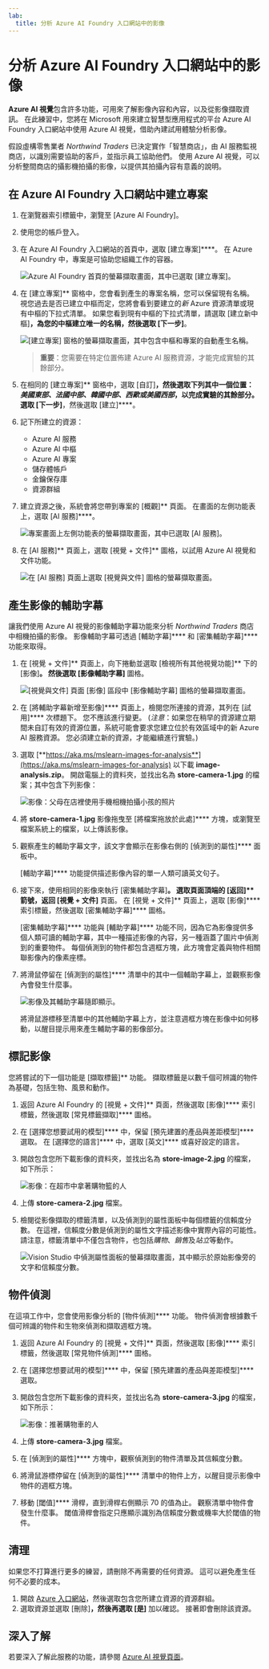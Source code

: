```yaml
---
lab:
  title: 分析 Azure AI Foundry 入口網站中的影像
---
```


# 分析 Azure AI Foundry 入口網站中的影像

**Azure AI 視覺**包含許多功能，可用來了解影像內容和內容，以及從影像擷取資訊。 在此練習中，您將在 Microsoft 用來建立智慧型應用程式的平台 Azure AI Foundry 入口網站中使用 Azure AI 視覺，借助內建試用體驗分析影像。 

假設虛構零售業者 *Northwind Traders* 已決定實作「智慧商店」，由 AI 服務監視商店，以識別需要協助的客戶，並指示員工協助他們。 使用 Azure AI 視覺，可以分析整間商店的攝影機拍攝的影像，以提供其拍攝內容有意義的說明。

## 在 Azure AI Foundry 入口網站中建立專案

1. 在瀏覽器索引標籤中，瀏覽至 [Azure AI Foundry][](https://ai.azure.com?azure-portal=true)。

1. 使用您的帳戶登入。 

1. 在 Azure AI Foundry 入口網站的首頁中，選取 [建立專案]****。 在 Azure AI Foundry 中，專案是可協助您組織工作的容器。  

    ![Azure AI Foundry 首頁的螢幕擷取畫面，其中已選取 [建立專案]。](./media/azure-ai-foundry-home-page.png)

1. 在 [建立專案]** 窗格中，您會看到產生的專案名稱，您可以保留現有名稱。 視您過去是否已建立中樞而定，您將會看到要建立的*新* Azure 資源清單或現有中樞的下拉式清單。 如果您看到現有中樞的下拉式清單，請選取 [建立新中樞]**，為您的中樞建立唯一的名稱，然後選取 [下一步]**。  
 
    ![[建立專案] 窗格的螢幕擷取畫面，其中包含中樞和專案的自動產生名稱。](./media/azure-ai-foundry-create-project.png)

    > **重要**：您需要在特定位置佈建 Azure AI 服務資源，才能完成實驗的其餘部分。

1. 在相同的 [建立專案]** 窗格中，選取 [自訂]****，然後選取下列其中一個**位置**：*美國東部、法國中部、韓國中部、西歐或美國西部*，以完成實驗的其餘部分。 選取 [下一步]****，然後選取 [建立]****。 

1. 記下所建立的資源： 
    - Azure AI 服務
    - Azure AI 中樞
    - Azure AI 專案
    - 儲存體帳戶
    - 金鑰保存庫
    - 資源群組  
 
1. 建立資源之後，系統會將您帶到專案的 [概觀]** 頁面。 在畫面的左側功能表上，選取 [AI 服務]****。
 
    ![專案畫面上左側功能表的螢幕擷取畫面，其中已選取 [AI 服務]。](./media/azure-ai-foundry-ai-services.png)  

1. 在 [AI 服務]** 頁面上，選取 [視覺 + 文件]** 圖格，以試用 Azure AI 視覺和文件功能。

    ![在 [AI 服務] 頁面上選取 [視覺與文件] 圖格的螢幕擷取畫面。](./media/vision-document-tile.png)

## 產生影像的輔助字幕

讓我們使用 Azure AI 視覺的影像輔助字幕功能來分析 *Northwind Traders* 商店中相機拍攝的影像。 影像輔助字幕可透過 [輔助字幕]**** 和 [密集輔助字幕]**** 功能來取得。

1. 在 [視覺 + 文件]** 頁面上，向下捲動並選取 [檢視所有其他視覺功能]** 下的 [影像]****。 然後選取 [影像輔助字幕]**** 圖格。

    ![[視覺與文件] 頁面 [影像] 區段中 [影像輔助字幕] 圖格的螢幕擷取畫面。](./media/vision-image-captioning-tile.png)

1. 在 [將輔助字幕新增至影像]**** 頁面上，檢閱您所連接的資源，其列在 [試用]**** 次標題下。 您不應該進行變更。 (*注意*：如果您在稍早的資源建立期間未自訂有效的資源位置，系統可能會要求您建立位於有效區域中的新 Azure AI 服務資源。 您必須建立新的資源，才能繼續進行實驗。)  

1. 選取 [**https://aka.ms/mslearn-images-for-analysis**](https://aka.ms/mslearn-images-for-analysis) 以下載 **image-analysis.zip**。 開啟電腦上的資料夾，並找出名為 **store-camera-1.jpg** 的檔案；其中包含下列影像：

    ![影像：父母在店裡使用手機相機拍攝小孩的照片](./media/analyze-images-vision/store-camera-1.jpg)

1. 將 **store-camera-1.jpg** 影像拖曳至 [將檔案拖放於此處]**** 方塊，或瀏覽至檔案系統上的檔案，以上傳該影像。

1. 觀察產生的輔助字幕文字，該文字會顯示在影像右側的 [偵測到的屬性]**** 面板中。

    [輔助字幕]**** 功能提供描述影像內容的單一人類可讀英文句子。

1. 接下來，使用相同的影像來執行 [密集輔助字幕]****。 選取頁面頂端的 [返回]** 箭號，返回 [視覺 + 文件]**** 頁面。 在 [視覺 + 文件]** 頁面上，選取 [影像]**** 索引標籤，然後選取 [密集輔助字幕]**** 圖格。

    [密集輔助字幕]**** 功能與 [輔助字幕]**** 功能不同，因為它為影像提供多個人類可讀的輔助字幕，其中一種描述影像的內容，另一種涵蓋了圖片中偵測到的重要物件。 每個偵測到的物件都包含週框方塊，此方塊會定義與物件相關聯影像內的像素座標。

1. 將滑鼠停留在 [偵測到的屬性]**** 清單中的其中一個輔助字幕上，並觀察影像內會發生什麼事。

    ![影像及其輔助字幕隨即顯示。](./media/analyze-images-vision/dense-captioning.png)

    將滑鼠游標移至清單中的其他輔助字幕上方，並注意週框方塊在影像中如何移動，以醒目提示用來產生輔助字幕的影像部分。

## 標記影像 

您將嘗試的下一個功能是 [擷取標籤]** 功能。 擷取標籤是以數千個可辨識的物件為基礎，包括生物、風景和動作。

1. 返回 Azure AI Foundry 的 [視覺 + 文件]** 頁面，然後選取 [影像]**** 索引標籤，然後選取 [常見標籤擷取]**** 圖格。

2. 在 [選擇您想要試用的模型]**** 中，保留 [預先建置的產品與差距模型]**** 選取。 在 [選擇您的語言]**** 中，選取 [英文]**** 或喜好設定的語言。

3. 開啟包含您所下載影像的資料夾，並找出名為 **store-image-2.jpg** 的檔案，如下所示：

    ![影像：在超市中拿著購物籃的人](./media/analyze-images-vision/store-camera-2.jpg)

4. 上傳 **store-camera-2.jpg** 檔案。

5. 檢閱從影像擷取的標籤清單，以及偵測到的屬性面板中每個標籤的信賴度分數。 在這裡，信賴度分數是偵測到的屬性文字描述影像中實際內容的可能性。 請注意，標籤清單中不僅包含物件，也包括*購物*、*銷售*及*站立*等動作。

    ![Vision Studio 中偵測屬性面板的螢幕擷取畫面，其中顯示於原始影像旁的文字和信賴度分數。](./media/analyze-images-vision/detect-attributes.png)

## 物件偵測

在這項工作中，您會使用影像分析的 [物件偵測]**** 功能。 物件偵測會根據數千個可辨識的物件和生物來偵測和擷取週框方塊。

1. 返回 Azure AI Foundry 的 [視覺 + 文件]** 頁面，然後選取 [影像]**** 索引標籤，然後選取 [常見物件偵測]**** 圖格。

1. 在 [選擇您想要試用的模型]**** 中，保留 [預先建置的產品與差距模型]**** 選取。

1. 開啟包含您所下載影像的資料夾，並找出名為 **store-camera-3.jpg** 的檔案，如下所示：

    ![影像：推著購物車的人](./media/analyze-images-vision/store-camera-3.jpg)

1. 上傳 **store-camera-3.jpg** 檔案。

1. 在 [偵測到的屬性]**** 方塊中，觀察偵測到的物件清單及其信賴度分數。

1. 將滑鼠游標停留在 [偵測到的屬性]**** 清單中的物件上方，以醒目提示影像中物件的週框方塊。

1. 移動 [閾值]**** 滑桿，直到滑桿右側顯示 70 的值為止。 觀察清單中物件會發生什麼事。 閾值滑桿會指定只應顯示識別為信賴度分數或機率大於閾值的物件。

## 清理

如果您不打算進行更多的練習，請刪除不再需要的任何資源。 這可以避免產生任何不必要的成本。

1.  開啟 [Azure 入口網站]( https://portal.azure.com)，然後選取包含您所建立資源的資源群組。 
1.  選取資源並選取 [刪除]****，然後再選取 [是]**** 加以確認。 接著即會刪除該資源。

## 深入了解

若要深入了解此服務的功能，請參閱 [Azure AI 視覺頁面](https://learn.microsoft.com/azure/ai-services/computer-vision/overview)。
